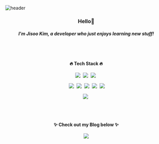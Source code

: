 ![header](https://capsule-render.vercel.app/api?type=waving&color=0099ff&height=200&section=header&text=JisooKim&fontColor=ffffff&fontSize=90)

<h3 align="center"> Hello🙌 </h3>
<h5 align="center"> I'm Jisoo Kim, a developer who just enjoys learning new stuff! </h5>

<br/><br/>

<h4 align="center">🔥 Tech Stack 🔥</h4>

<p align="center">
  <img src="https://img.shields.io/badge/C++-00599C?style=flat-square&logo=C%2B%2B&logoColor=white"/></a>&nbsp 
  <img src="https://img.shields.io/badge/Java-c70039?style=flat-square&logo=Java&logoColor=white"/></a>&nbsp 
  <img src="https://img.shields.io/badge/Python-3766AB?style=flat-square&logo=Python&logoColor=white"/></a>&nbsp
</p>

<p align="center">
 </a>&nbsp 
  <img src="https://img.shields.io/badge/Spring-6DB33F?style=flat-square&logo=Spring&logoColor=white"/></a>&nbsp
 <img src="https://img.shields.io/badge/Node.js-339933?style=flat-square&logo=Node.js&logoColor=white"/></a>&nbsp 
  <img src="https://img.shields.io/badge/MySQL-4479A1?style=flat-square&logo=MySQL&logoColor=white"/></a>&nbsp
    <img src="https://img.shields.io/badge/MongoDB-47A248?style=flat-square&logo=MongoDB&logoColor=white"/></a>&nbsp
  <img src="https://img.shields.io/badge/-Redis-red?style=flat-square&logo=redis&logoColor=white"/></a>&nbsp 
</p>

<p align="center">
  <img src="https://img.shields.io/badge/aws-232F3E?style=flat-square&logo=amazon-aws&logoColor=white"/></a>&nbsp 
</p>

<br/><br/>
<h4 align="center">✨ Check out my Blog below ✨</h4>
<p align="center">
<a href="https://blog.naver.com/antler07">
    <img 
        src="http://img.shields.io/badge/-Tech%20Blog-655ced?style=for-the-badge&logo=Naver&link=https://blog.naver.com/antler07&color=white"
        style="height : auto; margin-left : 10px; margin-right : 10px;"/>
</a> </p>
<!--
**SooKim1110/SooKim1110** is a ✨ _special_ ✨ repository because its `README.md` (this file) appears on your GitHub profile.

Here are some ideas to get you started:

- 🔭 I’m currently working on ...
- 🌱 I’m currently learning ...
- 👯 I’m looking to collaborate on ...
- 🤔 I’m looking for help with ...
- 💬 Ask me about ...
- 📫 How to reach me: ...
- 😄 Pronouns: ...
- ⚡ Fun fact: ...
-->
